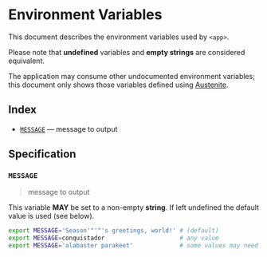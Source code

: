 # Environment Variables

This document describes the environment variables used by `<app>`.

Please note that **undefined** variables and **empty strings** are considered
equivalent.

The application may consume other undocumented environment variables; this
document only shows those variables defined using [Austenite].

[austenite]: https://github.com/env-iron/austenite

## Index

-   [`MESSAGE`](#MESSAGE) — message to output

## Specification

### `MESSAGE`

> message to output

This variable **MAY** be set to a non-empty **string**.
If left undefined the default value is used (see below).

```sh
export MESSAGE='Season'"'"'s greetings, world!' # (default)
export MESSAGE=conquistador                     # any value
export MESSAGE='alabaster parakeet'             # some values may need escaping
```
